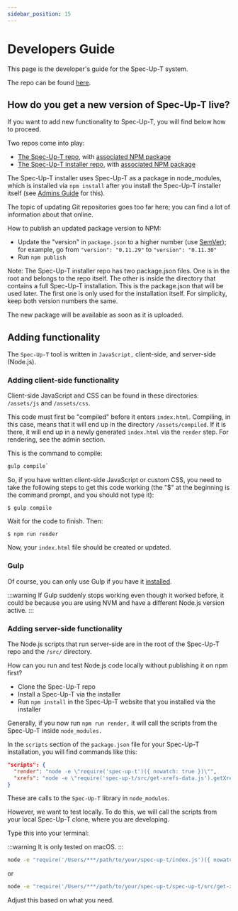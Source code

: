 ```yaml
---
sidebar_position: 15
---
```


# Developers Guide

This page is the developer's guide for the Spec-Up-T system.

The repo can be found [here](https://github.com/blockchainbird/spec-up-t).

## How do you get a new version of Spec-Up-T live?

If you want to add new functionality to Spec-Up-T, you will find below how to proceed.

Two repos come into play:

- [The Spec-Up-T repo](https://github.com/blockchainbird/spec-up-t), with [associated NPM package](https://www.npmjs.com/package/spec-up-t)
- [The Spec-Up-T installer repo](https://github.com/blockchainbird/spec-up-t-starter-pack), with [associated NPM package](https://www.npmjs.com/package/create-spec-up-t)

The Spec-Up-T installer uses Spec-Up-T as a package in node_modules, which is installed via `npm install` after you install the Spec-Up-T installer itself (see [Admins Guide](./admins-guide.md) for this).

The topic of updating Git repositories goes too far here; you can find a lot of information about that online.

How to publish an updated package version to NPM:

- Update the "version" in `package.json` to a higher number (use [SemVer](https://semver.org/)); for example, go from
  `"version": "0.11.29"` to `"version": "0.11.30"`
- Run `npm publish`

Note: The Spec-Up-T installer repo has two package.json files. One is in the root and belongs to the repo itself. The other is inside the directory that contains a full Spec-Up-T installation. This is the package.json that will be used later. The first one is only used for the installation itself. For simplicity, keep both version numbers the same.

The new package will be available as soon as it is uploaded.

## Adding functionality

The `Spec-Up-T` tool is written in `JavaScript,` client-side, and server-side (Node.js).

### Adding client-side functionality

Client-side JavaScript and CSS can be found in these directories: `/assets/js` and `/assets/css`. 

This code must first be "compiled" before it enters `index.html`. Compiling, in this case, means that it will end up in the directory `/assets/compiled`. If it is there, it will end up in a newly generated `index.html` via the `render` step. For rendering, see the admin section.

This is the command to compile:

```bash
gulp compile`
```

So, if you have written client-side JavaScript or custom CSS, you need to take the following steps to get this code working (the "$" at the beginning is the command prompt, and you should not type it):


```
$ gulp compile
```

Wait for the code to finish. Then:

```
$ npm run render
```
Now, your `index.html` file should be created or updated.

### Gulp

Of course, you can only use Gulp if you have it [installed](https://gulpjs.com/docs/en/getting-started/quick-start).

:::warning
If Gulp suddenly stops working even though it worked before, it could be because you are using NVM and have a different Node.js version active.
:::

### Adding server-side functionality

The Node.js scripts that run server-side are in the root of the Spec-Up-T repo and the `/src/` directory.

How can you run and test Node.js code locally without publishing it on npm first?

- Clone the Spec-Up-T repo
- Install a Spec-Up-T via the installer
- Run `npm install` in the Spec-Up-T website that you installed via the installer
  
Generally, if you now run `npm run render,` it will call the scripts from the Spec-Up-T inside `node_modules.` 

In the `scripts` section of the `package.json` file for your Spec-Up-T installation, you will find commands like this:

```json
"scripts": {
  "render": "node -e \"require('spec-up-t')({ nowatch: true })\"",
  "xrefs": "node -e \"require('spec-up-t/src/get-xrefs-data.js').getXrefsData()\""
}
```

These are calls to the `Spec-Up-T` library in `node_modules`.

However, we want to test locally. To do this, we will call the scripts from your local Spec-Up-T clone, where you are developing.

Type this into your terminal:

:::warning
It is only tested on macOS.
:::

```bash
node -e "require('/Users/***/path/to/your/spec-up-t/index.js')({ nowatch: true })"
```

or

```bash
node -e "require('/Users/***/path/to/your/spec-up-t/spec-up-t/src/get-xrefs-data.js').getXrefsData()"
```

Adjust this based on what you need.

